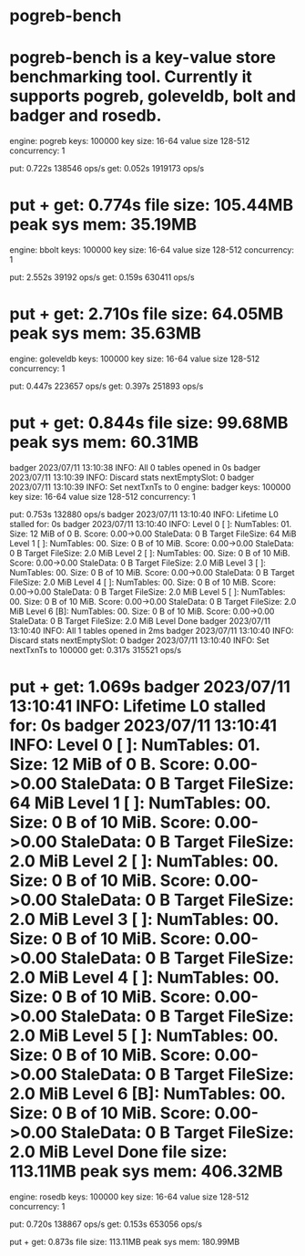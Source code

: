 pogreb-bench
============
pogreb-bench is a key-value store benchmarking tool. Currently it supports pogreb, goleveldb, bolt and badger and rosedb.
==============================================
engine: pogreb
keys: 100000
key size: 16-64
value size 128-512
concurrency: 1

put: 0.722s     138546 ops/s
get: 0.052s     1919173 ops/s

put + get: 0.774s
file size: 105.44MB
peak sys mem: 35.19MB
==============================================
engine: bbolt
keys: 100000
key size: 16-64
value size 128-512
concurrency: 1

put: 2.552s     39192 ops/s
get: 0.159s     630411 ops/s

put + get: 2.710s
file size: 64.05MB
peak sys mem: 35.63MB
==============================================
engine: goleveldb
keys: 100000
key size: 16-64
value size 128-512
concurrency: 1

put: 0.447s     223657 ops/s
get: 0.397s     251893 ops/s

put + get: 0.844s
file size: 99.68MB
peak sys mem: 60.31MB
==============================================
badger 2023/07/11 13:10:38 INFO: All 0 tables opened in 0s
badger 2023/07/11 13:10:39 INFO: Discard stats nextEmptySlot: 0
badger 2023/07/11 13:10:39 INFO: Set nextTxnTs to 0
engine: badger
keys: 100000
key size: 16-64
value size 128-512
concurrency: 1

put: 0.753s     132880 ops/s
badger 2023/07/11 13:10:40 INFO: Lifetime L0 stalled for: 0s
badger 2023/07/11 13:10:40 INFO: 
Level 0 [ ]: NumTables: 01. Size: 12 MiB of 0 B. Score: 0.00->0.00 StaleData: 0 B Target FileSize: 64 MiB
Level 1 [ ]: NumTables: 00. Size: 0 B of 10 MiB. Score: 0.00->0.00 StaleData: 0 B Target FileSize: 2.0 MiB
Level 2 [ ]: NumTables: 00. Size: 0 B of 10 MiB. Score: 0.00->0.00 StaleData: 0 B Target FileSize: 2.0 MiB
Level 3 [ ]: NumTables: 00. Size: 0 B of 10 MiB. Score: 0.00->0.00 StaleData: 0 B Target FileSize: 2.0 MiB
Level 4 [ ]: NumTables: 00. Size: 0 B of 10 MiB. Score: 0.00->0.00 StaleData: 0 B Target FileSize: 2.0 MiB
Level 5 [ ]: NumTables: 00. Size: 0 B of 10 MiB. Score: 0.00->0.00 StaleData: 0 B Target FileSize: 2.0 MiB
Level 6 [B]: NumTables: 00. Size: 0 B of 10 MiB. Score: 0.00->0.00 StaleData: 0 B Target FileSize: 2.0 MiB
Level Done
badger 2023/07/11 13:10:40 INFO: All 1 tables opened in 2ms
badger 2023/07/11 13:10:40 INFO: Discard stats nextEmptySlot: 0
badger 2023/07/11 13:10:40 INFO: Set nextTxnTs to 100000
get: 0.317s     315521 ops/s

put + get: 1.069s
badger 2023/07/11 13:10:41 INFO: Lifetime L0 stalled for: 0s
badger 2023/07/11 13:10:41 INFO: 
Level 0 [ ]: NumTables: 01. Size: 12 MiB of 0 B. Score: 0.00->0.00 StaleData: 0 B Target FileSize: 64 MiB
Level 1 [ ]: NumTables: 00. Size: 0 B of 10 MiB. Score: 0.00->0.00 StaleData: 0 B Target FileSize: 2.0 MiB
Level 2 [ ]: NumTables: 00. Size: 0 B of 10 MiB. Score: 0.00->0.00 StaleData: 0 B Target FileSize: 2.0 MiB
Level 3 [ ]: NumTables: 00. Size: 0 B of 10 MiB. Score: 0.00->0.00 StaleData: 0 B Target FileSize: 2.0 MiB
Level 4 [ ]: NumTables: 00. Size: 0 B of 10 MiB. Score: 0.00->0.00 StaleData: 0 B Target FileSize: 2.0 MiB
Level 5 [ ]: NumTables: 00. Size: 0 B of 10 MiB. Score: 0.00->0.00 StaleData: 0 B Target FileSize: 2.0 MiB
Level 6 [B]: NumTables: 00. Size: 0 B of 10 MiB. Score: 0.00->0.00 StaleData: 0 B Target FileSize: 2.0 MiB
Level Done
file size: 113.11MB
peak sys mem: 406.32MB
==============================================
engine: rosedb
keys: 100000
key size: 16-64
value size 128-512
concurrency: 1

put: 0.720s     138867 ops/s
get: 0.153s     653056 ops/s

put + get: 0.873s
file size: 113.11MB
peak sys mem: 180.99MB